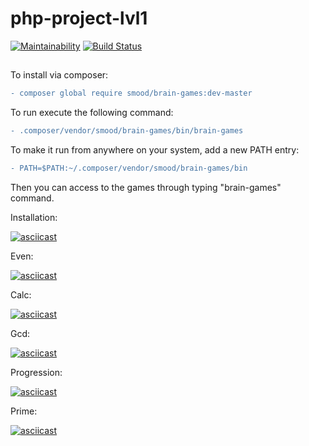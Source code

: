 # php-project-lvl1
[![Maintainability](https://api.codeclimate.com/v1/badges/5d7f931475f1ee8cd611/maintainability)](https://codeclimate.com/github/l33tLaserdance/php-project-lvl1/maintainability)
[![Build Status](https://travis-ci.org/l33tLaserdance/php-project-lvl1.svg?branch=master)](https://travis-ci.org/l33tLaserdance/php-project-lvl1)
##
To install via composer:
```diff 
- composer global require smood/brain-games:dev-master 
```
To run execute the following command:
```diff 
- .composer/vendor/smood/brain-games/bin/brain-games
```
To make it run from anywhere on your system, add a new PATH entry:
```diff
- PATH=$PATH:~/.composer/vendor/smood/brain-games/bin
```
Then you can access to the games through typing "brain-games" command.

Installation:

[![asciicast](https://asciinema.org/a/oCEksMB7OYXamKmofxuZKCxQb.svg)](https://asciinema.org/a/oCEksMB7OYXamKmofxuZKCxQb)

Even:

[![asciicast](https://asciinema.org/a/270495.svg)](https://asciinema.org/a/270495)

Calc:

[![asciicast](https://asciinema.org/a/270496.svg)](https://asciinema.org/a/270496)

Gcd:

[![asciicast](https://asciinema.org/a/270498.svg)](https://asciinema.org/a/270498)

Progression:

[![asciicast](https://asciinema.org/a/270500.svg)](https://asciinema.org/a/270500)

Prime:

[![asciicast](https://asciinema.org/a/270501.svg)](https://asciinema.org/a/270501)
